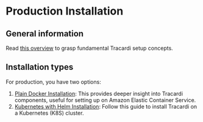# Production Installation

## General information

Read [this overview](guide.md) to grasp fundamental Tracardi setup concepts.

## Installation types

For production, you have two options:

1. [Plain Docker Installation](docker/index.md): This provides deeper insight into Tracardi components, useful for setting up on Amazon Elastic Container Service.
2. [Kubernetes with Helm Installation](k8s/index.md): Follow this guide to install Tracardi on a Kubernetes (K8S) cluster.

